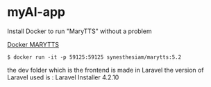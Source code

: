 # myAI-app

Install Docker to run "MaryTTS" without a problem 

[Docker MARYTTS](https://github.com/synesthesiam/docker-marytts)

```
$ docker run -it -p 59125:59125 synesthesiam/marytts:5.2
```


the dev folder which is the frontend is made in Laravel 
the version of Laravel used is : Laravel Installer 4.2.10
